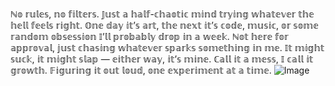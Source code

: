 ℕ𝕠 𝕣𝕦𝕝𝕖𝕤, 𝕟𝕠 𝕗𝕚𝕝𝕥𝕖𝕣𝕤. 𝕁𝕦𝕤𝕥 𝕒 𝕙𝕒𝕝𝕗-𝕔𝕙𝕒𝕠𝕥𝕚𝕔 𝕞𝕚𝕟𝕕 𝕥𝕣𝕪𝕚𝕟𝕘 𝕨𝕙𝕒𝕥𝕖𝕧𝕖𝕣 𝕥𝕙𝕖 𝕙𝕖𝕝𝕝 𝕗𝕖𝕖𝕝𝕤 𝕣𝕚𝕘𝕙𝕥. 𝕆𝕟𝕖 𝕕𝕒𝕪 𝕚𝕥’𝕤 𝕒𝕣𝕥, 𝕥𝕙𝕖 𝕟𝕖𝕩𝕥 𝕚𝕥’𝕤 𝕔𝕠𝕕𝕖, 𝕞𝕦𝕤𝕚𝕔, 𝕠𝕣 𝕤𝕠𝕞𝕖 𝕣𝕒𝕟𝕕𝕠𝕞 𝕠𝕓𝕤𝕖𝕤𝕤𝕚𝕠𝕟 𝕀’𝕝𝕝 𝕡𝕣𝕠𝕓𝕒𝕓𝕝𝕪 𝕕𝕣𝕠𝕡 𝕚𝕟 𝕒 𝕨𝕖𝕖𝕜. ℕ𝕠𝕥 𝕙𝕖𝕣𝕖 𝕗𝕠𝕣 𝕒𝕡𝕡𝕣𝕠𝕧𝕒𝕝, 𝕛𝕦𝕤𝕥 𝕔𝕙𝕒𝕤𝕚𝕟𝕘 𝕨𝕙𝕒𝕥𝕖𝕧𝕖𝕣 𝕤𝕡𝕒𝕣𝕜𝕤 𝕤𝕠𝕞𝕖𝕥𝕙𝕚𝕟𝕘 𝕚𝕟 𝕞𝕖. 𝕀𝕥 𝕞𝕚𝕘𝕙𝕥 𝕤𝕦𝕔𝕜, 𝕚𝕥 𝕞𝕚𝕘𝕙𝕥 𝕤𝕝𝕒𝕡 — 𝕖𝕚𝕥𝕙𝕖𝕣 𝕨𝕒𝕪, 𝕚𝕥’𝕤 𝕞𝕚𝕟𝕖. ℂ𝕒𝕝𝕝 𝕚𝕥 𝕒 𝕞𝕖𝕤𝕤, 𝕀 𝕔𝕒𝕝𝕝 𝕚𝕥 𝕘𝕣𝕠𝕨𝕥𝕙. 𝔽𝕚𝕘𝕦𝕣𝕚𝕟𝕘 𝕚𝕥 𝕠𝕦𝕥 𝕝𝕠𝕦𝕕, 𝕠𝕟𝕖 𝕖𝕩𝕡𝕖𝕣𝕚𝕞𝕖𝕟𝕥 𝕒𝕥 𝕒 𝕥𝕚𝕞𝕖.
![Image](https://github.com/user-attachments/assets/8ae5217f-61b8-4797-b108-be15058c23db)
